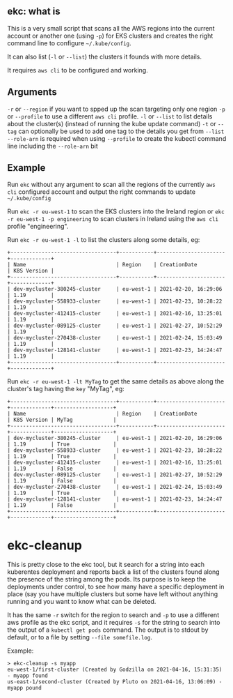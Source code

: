 ## ekc: what is

This is a very small script that scans all the AWS regions into the current account or another one (using `-p`) for EKS clusters and creates the right command line to configure `~/.kube/config`.

It can also list (`-l` or `--list`) the clusters it founds with more details.

It requires `aws cli` to be configured and working.


## Arguments

`-r` or `--region` if you want to spped up the scan targeting only one region
`-p` or `--profile` to use a different `aws cli` profile.
`-l` or `--list` to list details about the cluster(s) (instead of running the kube update command)
`-t` or `--tag` can optionally be used to add one tag to the details you get from `--list`
`--role-arn` is required when using `--profile` to create the kubectl command line including the `--role-arn` bit


## Example

Run `ekc` without any argument to scan all the regions of the currently `aws cli` configured account and output the right commands to update `~/.kube/config`

Run `ekc -r eu-west-1` to scan the EKS clusters into the Ireland region or `ekc -r eu-west-1 -p engineering` to scan clusters in Ireland using the `aws cli` profile "engineering".

Run `ekc -r eu-west-1 -l` to list the clusters along some details, eg:

```
+----------------------------------+-----------+----------------------+-------------+
| Name                             | Region    | CreationDate         | K8S Version |
+----------------------------------+-----------+----------------------+-------------+
| dev-mycluster-380245-cluster     | eu-west-1 | 2021-02-20, 16:29:06 | 1.19        |
| dev-mycluster-558933-cluster     | eu-west-1 | 2021-02-23, 10:28:22 | 1.19        |
| dev-mycluster-412415-cluster     | eu-west-1 | 2021-02-16, 13:25:01 | 1.19        |
| dev-mycluster-089125-cluster     | eu-west-1 | 2021-02-27, 10:52:29 | 1.19        |
| dev-mycluster-270438-cluster     | eu-west-1 | 2021-02-24, 15:03:49 | 1.19        |
| dev-mycluster-128141-cluster     | eu-west-1 | 2021-02-23, 14:24:47 | 1.19        |
+----------------------------------+-----------+----------------------+-------------+
```

Run `ekc -r eu-west-1 -lt MyTag` to get the same details as above along the cluster's tag having the `key` "MyTag", eg:

```
+----------------------------------+-----------+----------------------+-------------+-------------------+
| Name                             | Region    | CreationDate         | K8S Version | MyTag             |
+----------------------------------+-----------+----------------------+-------------+-------------------+
| dev-mycluster-380245-cluster     | eu-west-1 | 2021-02-20, 16:29:06 | 1.19        | True              |
| dev-mycluster-558933-cluster     | eu-west-1 | 2021-02-23, 10:28:22 | 1.19        | True              |
| dev-mycluster-412415-cluster     | eu-west-1 | 2021-02-16, 13:25:01 | 1.19        | False             |
| dev-mycluster-089125-cluster     | eu-west-1 | 2021-02-27, 10:52:29 | 1.19        | False             |
| dev-mycluster-270438-cluster     | eu-west-1 | 2021-02-24, 15:03:49 | 1.19        | True              |
| dev-mycluster-128141-cluster     | eu-west-1 | 2021-02-23, 14:24:47 | 1.19        | False             |
+----------------------------------+-----------+----------------------+-------------+-------------------+
```


# ekc-cleanup

This is pretty close to the ekc tool, but it search for a string into each kuberentes deployment and reports back a list of the clusters found along the presence of the string among the pods.
Its purpose is to keep the deployments under control, to see how many have a specific deployment in place (say you have multiple clusters but some have left without anything running and you want to know what can be deleted.

It has the same `-r` switch for the region to search and `-p` to use a different aws profile as the ekc script, and it requires `-s` for the string to search into the output of a `kubectl get pods` command. The output is to stdout by default, or to a file by setting `--file somefile.log`.

Example:
```
> ekc-cleanup -s myapp
eu-west-1/first-cluster (Created by Godzilla on 2021-04-16, 15:31:35) - myapp found
us-east-1/second-cluster (Created by Pluto on 2021-04-16, 13:06:09) - myapp pound
```
